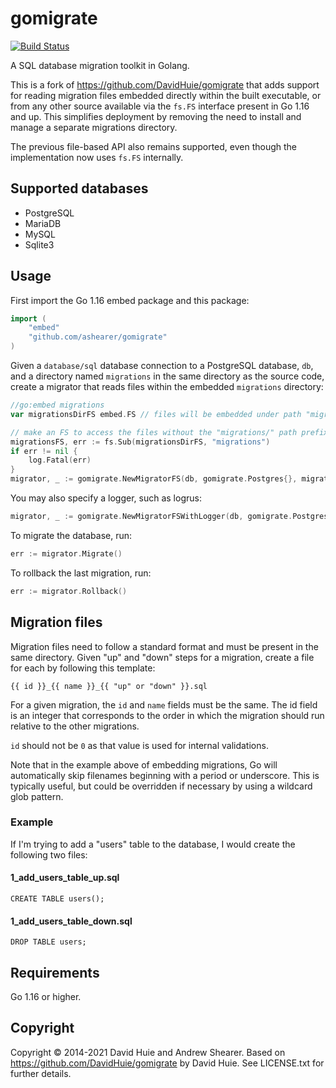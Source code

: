 # gomigrate

[![Build Status](https://travis-ci.org/ashearer/gomigrate.svg?branch=master)](https://travis-ci.org/ashearer/gomigrate)

A SQL database migration toolkit in Golang.

This is a fork of https://github.com/DavidHuie/gomigrate that adds support for
reading migration files embedded directly within the built executable, or from
any other source available via the `fs.FS` interface present in Go 1.16 and up.
This simplifies deployment by removing the need to install and manage a
separate migrations directory.

The previous file-based API also remains supported, even though the
implementation now uses `fs.FS` internally.

## Supported databases

- PostgreSQL
- MariaDB
- MySQL
- Sqlite3

## Usage

First import the Go 1.16 embed package and this package:

```go
import (
	"embed"
	"github.com/ashearer/gomigrate"
)
```

Given a `database/sql` database connection to a PostgreSQL database, `db`,
and a directory named `migrations` in the same directory as the source code,
create a migrator that reads files within the embedded `migrations` directory:

```go
//go:embed migrations
var migrationsDirFS embed.FS // files will be embedded under path "migrations/"

// make an FS to access the files without the "migrations/" path prefix
migrationsFS, err := fs.Sub(migrationsDirFS, "migrations")
if err != nil {
	log.Fatal(err)
}
migrator, _ := gomigrate.NewMigratorFS(db, gomigrate.Postgres{}, migrationsFS)
```

You may also specify a logger, such as logrus:

```go
migrator, _ := gomigrate.NewMigratorFSWithLogger(db, gomigrate.Postgres{}, migrationsFS, logrus.New())
```

To migrate the database, run:

```go
err := migrator.Migrate()
```

To rollback the last migration, run:

```go
err := migrator.Rollback()
```

## Migration files

Migration files need to follow a standard format and must be present
in the same directory. Given "up" and "down" steps for a migration,
create a file for each by following this template:

```
{{ id }}_{{ name }}_{{ "up" or "down" }}.sql
```

For a given migration, the `id` and `name` fields must be the same.
The id field is an integer that corresponds to the order in which
the migration should run relative to the other migrations.

`id` should not be `0` as that value is used for internal validations.

Note that in the example above of embedding migrations, Go will automatically
skip filenames beginning with a period or underscore. This is typically useful,
but could be overridden if necessary by using a wildcard glob pattern.

### Example

If I'm trying to add a "users" table to the database, I would create
the following two files:

#### 1_add_users_table_up.sql

```
CREATE TABLE users();
```

#### 1_add_users_table_down.sql
```
DROP TABLE users;
```

## Requirements

Go 1.16 or higher.


## Copyright

Copyright © 2014-2021 David Huie and Andrew Shearer. Based on
https://github.com/DavidHuie/gomigrate by David Huie. See LICENSE.txt
for further details.
